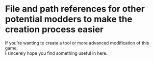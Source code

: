 # File and path references for other potential modders to make the creation process easier  

If you're wanting to create a tool or more advanced modification of this game,<br>
I sincerely hope you find something useful in here.
